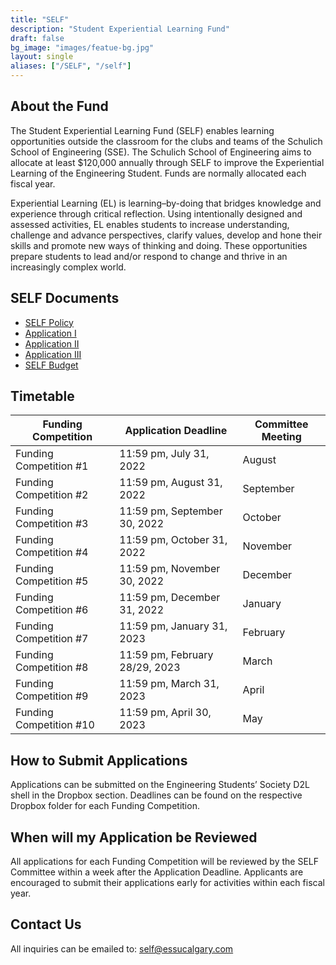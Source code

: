```yaml
---
title: "SELF"
description: "Student Experiential Learning Fund"
draft: false
bg_image: "images/featue-bg.jpg"
layout: single
aliases: ["/SELF", "/self"]
---
```


## About the Fund

The Student Experiential Learning Fund (SELF) enables learning opportunities outside the classroom for the clubs and teams of the Schulich School of Engineering (SSE). The Schulich School of Engineering aims to allocate at least $120,000 annually through SELF to improve the Experiential Learning of the Engineering Student. Funds are normally allocated each fiscal year.

Experiential Learning (EL) is learning–by-doing that bridges knowledge and experience through critical reflection. Using intentionally designed and assessed activities, EL enables students to increase understanding, challenge and advance perspectives, clarify values, develop and hone their skills and promote new ways of thinking and doing. These opportunities prepare students to lead and/or respond to change and thrive in an increasingly complex world.

## SELF Documents

- [SELF Policy](https://drive.google.com/uc?export=download&id=14YgTcHh3EyqSA2Ez84Hg9HqFxnd7nQim)
- [Application I](https://drive.google.com/uc?export=download&id=1Cp3U-inwozhLcXVaDgGUFenjIQsJ_lLO)
- [Application II](https://drive.google.com/uc?export=download&id=1MKIwP0hxg2tMOs69DqHe5xfXZwzNE0FC)
- [Application III](https://drive.google.com/uc?export=download&id=1ZzvlRGocqbx7jtY7LPAgrytf8jKblQlm)
- [SELF Budget](https://drive.google.com/uc?export=download&id=1TI-yRSzPoGB_aBV0qTqX_mt9cN9-mfDc)

## Timetable

| Funding Competition     | Application Deadline           | Committee Meeting |
| ----------------------- | ------------------------------ | ----------------- |
| Funding Competition #1  | 11:59 pm, July 31, 2022        | August            |
| Funding Competition #2  | 11:59 pm, August 31, 2022      | September         |
| Funding Competition #3  | 11:59 pm, September 30, 2022   | October           |
| Funding Competition #4  | 11:59 pm, October 31, 2022     | November          |
| Funding Competition #5  | 11:59 pm, November 30, 2022    | December          |
| Funding Competition #6  | 11:59 pm, December 31, 2022    | January           |
| Funding Competition #7  | 11:59 pm, January 31, 2023     | February          |
| Funding Competition #8  | 11:59 pm, February 28/29, 2023 | March             |
| Funding Competition #9  | 11:59 pm, March 31, 2023       | April             |
| Funding Competition #10 | 11:59 pm, April 30, 2023       | May               |

## How to Submit Applications

Applications can be submitted on the Engineering Students’ Society D2L shell in the Dropbox section. Deadlines can be found on the respective Dropbox folder for each Funding Competition.

## When will my Application be Reviewed

All applications for each Funding Competition will be reviewed by the SELF Committee within a week after the Application Deadline. Applicants are encouraged to submit their applications early for activities within each fiscal year.

## Contact Us

All inquiries can be emailed to: [self@essucalgary.com](mailto:self@essucalgary.com)
